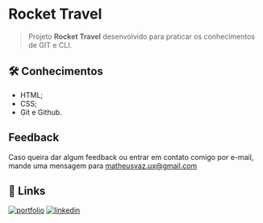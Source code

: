 # Rocket Travel

> Projeto **Rocket Travel** desenvolvido para praticar os conhecimentos de GIT e CLI.

## 🛠️ Conhecimentos

- HTML;
- CSS;
- Git e Github.

## Feedback

Caso queira dar algum feedback ou entrar em contato comigo por e-mail, mande uma mensagem para matheusvaz.ux@gmail.com

## 🔗 Links

[![portfolio](https://img.shields.io/badge/my_portfolio-000?style=for-the-badge&logo=ko-fi&logoColor=white)](https://github.com/matheusvaz-tech)
[![linkedin](https://img.shields.io/badge/linkedin-0A66C2?style=for-the-badge&logo=linkedin&logoColor=white)](https://www.linkedin.com/in/matheusvaz-tech/)
